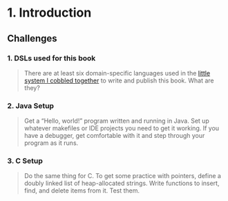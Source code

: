# 1. Introduction

## Challenges

### 1. DSLs used for this book

> There are at least six domain-specific languages used in the [little system I
  cobbled together](https://github.com/munificent/craftinginterpreters) to write
  and publish this book. What are they?

### 2. Java Setup

> Get a “Hello, world!” program written and running in Java. Set up whatever
  makefiles or IDE projects you need to get it working. If you have a debugger,
  get comfortable with it and step through your program as it runs.

### 3. C Setup

> Do the same thing for C. To get some practice with pointers, define a doubly
  linked list of heap-allocated strings. Write functions to insert, find, and
  delete items from it. Test them.
